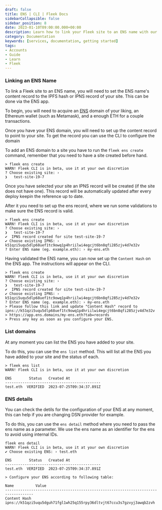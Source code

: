 ```yaml
---
draft: false
title: ENS | CLI | Fleek Docs 
sidebarCollapsible: false
sidebar_position: 8
date: 2023-01-10T09:00:00.000+00:00
description: Learn how to link your Fleek site to an ENS name with our step-by-step CLI guide. Set, verify, and manage your ENS domain.
category: Documentation
keywords: [services, documentation, getting started]
tags:
- Accounts
- Guide
- Learn
- Fleek
---
```


### Linking an ENS Name

To link a Fleek site to an ENS name, you will need to set the ENS name's content record to the IPFS hash or IPNS record of your site. This can be done via the ENS app.

To begin, you will need to acquire an [ENS](https://app.ens.domains/) domain of your liking, an Ethereum wallet (such as Metamask), and a enough ETH for a couple transactions.

Once you have your ENS domain, you will need to set up the content record to point to your site. To get the record you can use the CLI to configure the domain

To add an ENS domain to a site you have to run the `fleek ens create` command, remember that you need to have a site created before hand.

```shellscript filename="Adding an ENS" copy
> fleek ens create
WARN! Fleek CLI is in beta, use it at your own discretion
? Choose existing site: › 
❯   test-site-19-7
```

Once you have selected your site an IPNS record will be created (if the site does not have one). This record will be automatically updated after every deploy keepin the reference up to date.

After it you need to set up the ens record, where we run some validations to make sure the ENS record is valid.

```shellscript filename="Adding an ENS" copy
> fleek ens create
WARN! Fleek CLI is in beta, use it at your own discretion
? Choose existing site: › 
❯   test-site-19-7
✔  IPNS record created for site test-site-19-7
✔ Choose existing IPNS: › k51qzi5uqu5dlp68uef1tc9owq1p4hriilwi4egcjt6bn8qfi285zjv4d7e32v
? Enter ENS name (eg. example.eth): › my-ens.eth
```

Having validated the ENS name, you can now set up the `Content Hash` on the ENS app. The instructions will appear on the CLI.

```shellscript filename="Adding an ENS" copy
> fleek ens create
WARN! Fleek CLI is in beta, use it at your own discretion
? Choose existing site: › 
❯   test-site-19-7
✔  IPNS record created for site test-site-19-7
✔ Choose existing IPNS: › k51qzi5uqu5dlp68uef1tc9owq1p4hriilwi4egcjt6bn8qfi285zjv4d7e32v
? Enter ENS name (eg. example.eth): › my-ens.eth
> Please follow this link and update "Content Hash" record to ipns://k51qzi5uqu5dlp68uef1tc9owq1p4hriilwi4egcjt6bn8qfi285zjv4d7e32v
> https://app.ens.domains/my-ens.eth?tab=records
> Press any key as soon as you configure your ENS.
```

### List domains

At any moment you can list the ENS you have added to your site.

To do this, you can use the ```ens list``` method. This will list all the ENS you have added to your site and the status of each.

```shellscript filename="Listing ENS" copy
> fleek ens list
WARN! Fleek CLI is in beta, use it at your own discretion

ENS        Status   Created At              
--------------------------------------------
test.eth  VERIFIED  2023-07-25T09:34:37.891Z
```

### ENS details

You can check the detils for the configuration of your ENS at any moment, this can help if you are changing DSN provider for example.

To do this, you can use the ```ens detail``` method where you need to pass the ens name as a parameter. We use the ens name as an identifier for the ens to avoid using internal IDs.

```shellscript filename="ENS Details" copy
fleek ens detail
WARN! Fleek CLI is in beta, use it at your own discretion
✔ Choose existing ENS: › test.eth

ENS        Status   Created At              
--------------------------------------------
test.eth  VERIFIED  2023-07-25T09:34:37.891Z

> Configure your ENS according to following table:

Name          Value                                                                
-----------------------------------------------------------------------------------
Content Hash  ipns://k51qzi5uqu5dguh71fgl1wh25q155rpy36dltvjt67ccu3s7gzvyj3awqb2zvh
```
